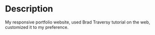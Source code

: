 # Description

My responsive portfolio website,
used Brad Traversy tutorial on the web,
customized it to my preference.
